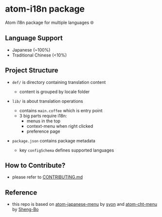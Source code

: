 # atom-i18n package

Atom i18n package for multiple languages :globe_with_meridians:

## Language Support

  * Japanese (~100%)
  * Traditional Chinese (<10%)

## Project Structure

  * `def/` is directory containing translation content
      * content is grouped by locale folder

  * `lib/` is about translation operations
      * contains `main.coffee` which is entry point
      * 3 big parts require i18n:
          * menus in the top
          * context-menu when right clicked
          * preference page

  * `package.json` contains package metadata
      * key `configSchema` defines supported languages

## How to Contribute?

  - please refer to [CONTRIBUTING.md](./CONTRIBUTING.md)

## Reference

  - this repo is based on [atom-japanese-menu](https://atom.io/packages/japanese-menu) by [syon](https://atom.io/users/syon) and [atom-cht-menu](https://atom.io/packages/cht-menu) by [Sheng-Bo](https://atom.io/users/Sheng-Bo)
